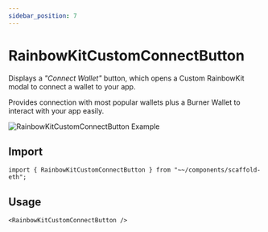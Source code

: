 ```yaml
---
sidebar_position: 7
---
```


# RainbowKitCustomConnectButton

Displays a _"Connect Wallet"_ button, which opens a Custom RainbowKit modal to connect a wallet to your app.

Provides connection with most popular wallets plus a Burner Wallet to interact with your app easily.

![RainbowKitCustomConnectButton Example](/img/RainbowKitCustomConnectButton.png?acc=1)

## Import

```tsx
import { RainbowKitCustomConnectButton } from "~~/components/scaffold-eth";
```

## Usage

```tsx
<RainbowKitCustomConnectButton />
```

